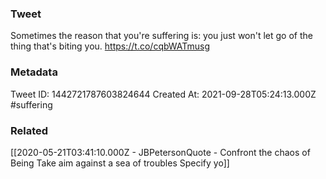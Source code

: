 ### Tweet
Sometimes the reason that you're suffering is: you just won't let go of the thing that's biting you. https://t.co/cqbWATmusg

### Metadata
Tweet ID: 1442721787603824644
Created At: 2021-09-28T05:24:13.000Z
#suffering

### Related
[[2020-05-21T03:41:10.000Z - JBPetersonQuote - Confront the chaos of Being Take aim against a sea of troubles Specify yo]]

